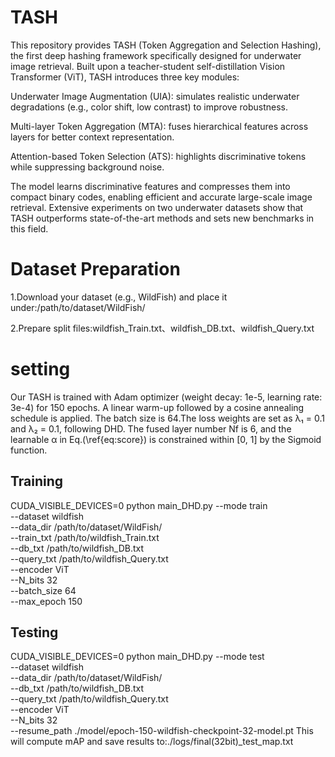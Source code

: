 # TASH
This repository provides TASH (Token Aggregation and Selection Hashing), the first deep hashing framework specifically designed for underwater image retrieval.
Built upon a teacher-student self-distillation Vision Transformer (ViT), TASH introduces three key modules:

Underwater Image Augmentation (UIA): simulates realistic underwater degradations (e.g., color shift, low contrast) to improve robustness.

Multi-layer Token Aggregation (MTA): fuses hierarchical features across layers for better context representation.

Attention-based Token Selection (ATS): highlights discriminative tokens while suppressing background noise.

The model learns discriminative features and compresses them into compact binary codes, enabling efficient and accurate large-scale image retrieval. Extensive experiments on two underwater datasets show that TASH outperforms state-of-the-art methods and sets new benchmarks in this field.

# Dataset Preparation
1.Download your dataset (e.g., WildFish) and place it under:/path/to/dataset/WildFish/

2.Prepare split files:wildfish_Train.txt、wildfish_DB.txt、wildfish_Query.txt

# setting
Our TASH is trained with Adam optimizer (weight decay: 1e-5, learning rate: 3e-4) for 150 epochs. A linear warm-up followed by a cosine annealing schedule is applied. The batch size is 64.The loss weights are set as  λ₁ = 0.1 and λ₂ = 0.1, following DHD. The fused layer number Nf is 6, and the learnable α in Eq.(\ref{eq:score}) is constrained within [0, 1] by the Sigmoid function.

## Training
CUDA_VISIBLE_DEVICES=0 python main_DHD.py --mode train \
    --dataset wildfish \
    --data_dir /path/to/dataset/WildFish/ \
    --train_txt /path/to/wildfish_Train.txt \
    --db_txt /path/to/wildfish_DB.txt \
    --query_txt /path/to/wildfish_Query.txt \
    --encoder ViT \
    --N_bits 32 \
    --batch_size 64 \
    --max_epoch 150

## Testing
CUDA_VISIBLE_DEVICES=0 python main_DHD.py --mode test \
    --dataset wildfish \
    --data_dir /path/to/dataset/WildFish/ \
    --db_txt /path/to/wildfish_DB.txt \
    --query_txt /path/to/wildfish_Query.txt \
    --encoder ViT \
    --N_bits 32 \
    --resume_path ./model/epoch-150-wildfish-checkpoint-32-model.pt
This will compute mAP and save results to:./logs/final(32bit)_test_map.txt
